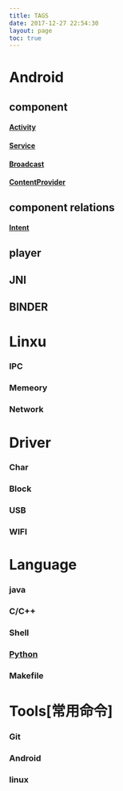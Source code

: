 ```yaml
---
title: TAGS
date: 2017-12-27 22:54:30
layout: page
toc: true
---
```


# Android
## component
#### [Activity](/tags/Activity)
#### [Service](/tags/Service)
#### [Broadcast](/tags/Broadcast)
#### [ContentProvider](/tags/ContentProvider)
## component relations
#### [Intent](/tags/Intent)
## player
## JNI
## BINDER
# Linxu
### IPC
### Memeory
### Network
# Driver
### Char
### Block
### USB
### WIFI
# Language
### java
### C/C++
### Shell
### [Python](/tags/Python)
### Makefile
# Tools[常用命令]
### Git
### Android
### linux
